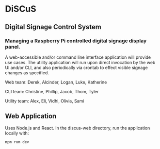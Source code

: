 # DiSCuS
## Digital Signage Control System
### Managing a Raspberry Pi controlled digital signage display panel.

A web-accessible and/or command line interface application will provide use cases. 
The utility application will run upon direct invocation by the web UI and/or CLI,
and also periodically via crontab to effect visible signage changes as specified.

Web team: Derek, Alcinder, Logan, Luke, Katherine

CLI team: Christine, Phillip, Jacob, Thom, Tyler

Utility team: Alex, Eli, Vidhi, Olivia, Sami

## Web Application

Uses Node.js and React. In the discus-web directory, run the application locally with:

```npm run dev```
